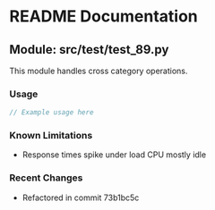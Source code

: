# README Documentation

## Module: src/test/test_89.py

This module handles cross category operations.

### Usage

```java
// Example usage here
```

### Known Limitations

- Response times spike under load CPU mostly idle

### Recent Changes

- Refactored in commit 73b1bc5c
